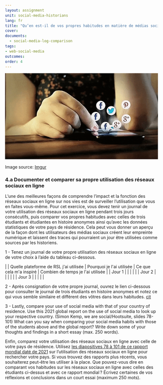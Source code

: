 ```yaml
---
layout: assignment
unit: social-media-historians
lang: fr
title: "Qu’en est-il de vos propres habitudes en matière de médias sociaux ?"
cover:
documents:
  - social-media-log-comparison
tags:
- web-social-media
outcomes:
order: 4
---
```


![scrolling](https://raw.githubusercontent.com/C2DH/ranketwo/master/assets/images/social-media/Scrolling.gif)

Image source: [Imgur](https://imgur.com/dqSRAaT)

<!-- more -->
<!-- briefing-student -->

### 4.a Documenter et comparer sa propre utilisation des réseaux sociaux en ligne
<!-- section-contents -->
L’une des meilleures façons de comprendre l’impact et la fonction des réseaux sociaux en ligne sur nos vies est de surveiller l’utilisation que vous en faites vous-même. Pour cet exercice, vous devez tenir un journal de votre utilisation des réseaux sociaux en ligne pendant trois jours consécutifs, puis comparer vos propres habitudes avec celles de trois étudiants et étudiantes en histoire anonymes ainsi qu’avec les données statistiques de votre pays de résidence. Cela peut vous donner un aperçu de la façon dont les utilisateurs des médias sociaux créent leur empreinte numérique et laissent des traces qui pourraient un jour être utilisées comme sources par les historiens.

1 - Tenez un journal de votre propre utilisation des réseaux sociaux en ligne de votre choix à l’aide du tableau ci-dessous.

| | Quelle plateforme de RSL j'ai utilisée | Pourquoi je l'ai utilisée | Ce que cela m'a inspiré | Combien de temps je l'ai utilisée |
| Jour&nbsp;1 | | | | |
| Jour&nbsp;2 | | | | |
| Jour&nbsp;3 | | | | |

2 - Après consignation de votre propre journal, ouvrez le lien ci-dessous pour consulter le journal de trois étudiants en histoire anonymes et notez ce qui vous semble similaire et différent des vôtres dans leurs habitudes.
[cit](social-media-log-comparison)

3 - Lastly, compare your use of social media with that of your country of residence. Use this 2021 global report on the use of social media to look up your respective country. (Simon Kemp, we are social/Hootsuite, slides 78-101)
What can you say when comparing your social media habits with those of the students above and the global report? Write down some of your thoughts and findings in a short essay (max. 250 words).

Enfin, comparez votre utilisation des réseaux sociaux en ligne avec celle de votre pays de résidence. Utilisez [les diapositives 78 à 101 de ce rapport mondial daté de 2021](https://wearesocial.com/digital-2021) sur l’utilisation des réseaux sociaux en ligne pour rechercher votre pays. Si vous trouvez des rapports plus récents, vous souhaiterez peut-être les utiliser à la place. Que pouvez-vous dire en comparant vos habitudes sur les réseaux sociaux en ligne avec celles des étudiants ci-dessus et avec ce rapport mondial&#x202F;? Écrivez certaines de vos réflexions et conclusions dans un court essai (maximum 250 mots).

<!-- briefing-teacher -->

